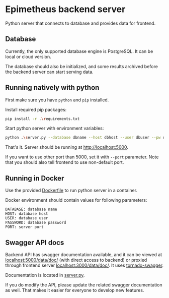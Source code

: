 # Epimetheus backend server

Python server that connects to database and provides data for frontend.

## Database

Currently, the only supported database engine is PostgreSQL. It can be local or cloud version.

The database should also be initialized, and some results archived before the backend server can start serving data.

## Running natively with python

First make sure you have `python` and `pip` installed.

Install required pip packages:

```bash
pip install -r .\requirements.txt
```

Start python server with environment variables:

```bash
python .\server.py --database dbname --host dbhost --user dbuser --pw dbpasswd --port 5000
```

That's it. Server should be running at [http://localhost:5000](http://localhost:5000).

If you want to use other port than 5000, set it with `--port` parameter. Note that you should also tell frontend to use non-default port.

## Running in Docker

Use the provided [Dockerfile](Dockerfile) to run python server in a container.

Docker environment should contain values for following parameters:

```dosini
DATABASE: database name
HOST: database host
USER: database user
PASSWORD: database password
PORT: server port
```

## Swagger API docs

Backend API has swagger documentation available, and it can be viewed at [localhost:5000/data/doc/](http://localhost:5000/data/doc) (with direct access to backend) or proxied through frontend server [localhost:3000/data/doc/](http://localhost:3000/data/doc). It uses [tornado-swagger](https://github.com/mrk-andreev/tornado-swagger).

Documentation is located in [server.py](server.py).

If you do modify the API, please update the related swagger documentation as well. That makes it easier for everyone to develop new features.
